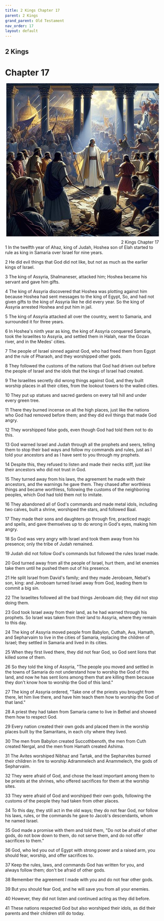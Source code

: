 ```yaml
---
title: 2 Kings Chapter 17
parent: 2 Kings
grand_parent: Old Testament
nav_order: 17
layout: default
---
```


## 2 Kings

# Chapter 17

<div style="clear: both; text-align: right;">
    <img src="/assets/Image/2 Kings/500/17.jpg" alt="2 Kings Chapter 17" class="chapter-image" style="max-width: 100%; height: auto; float: right; margin: 0 0 10px 10px; padding-left: 10%;">
    <figcaption style="font-size: 14px;">2 Kings Chapter 17</figcaption>
</div>
1 In the twelfth year of Ahaz, king of Judah, Hoshea son of Elah started to rule as king in Samaria over Israel for nine years.

2 He did evil things that God did not like, but not as much as the earlier kings of Israel.

3 The king of Assyria, Shalmaneser, attacked him; Hoshea became his servant and gave him gifts.

4 The king of Assyria discovered that Hoshea was plotting against him because Hoshea had sent messages to the king of Egypt, So, and had not given gifts to the king of Assyria like he did every year. So the king of Assyria arrested Hoshea and put him in jail.

5 The king of Assyria attacked all over the country, went to Samaria, and surrounded it for three years.

6 In Hoshea's ninth year as king, the king of Assyria conquered Samaria, took the Israelites to Assyria, and settled them in Halah, near the Gozan river, and in the Medes' cities.

7 The people of Israel sinned against God, who had freed them from Egypt and the rule of Pharaoh, and they worshipped other gods.

8 They followed the customs of the nations that God had driven out before the people of Israel and the idols that the kings of Israel had created.

9 The Israelites secretly did wrong things against God, and they built worship places in all their cities, from the lookout towers to the walled cities.

10 They put up statues and sacred gardens on every tall hill and under every green tree.

11 There they burned incense on all the high places, just like the nations who God had removed before them; and they did evil things that made God angry.

12 They worshipped false gods, even though God had told them not to do this.

13 God warned Israel and Judah through all the prophets and seers, telling them to stop their bad ways and follow my commands and rules, just as I told your ancestors and as I have sent to you through my prophets.

14 Despite this, they refused to listen and made their necks stiff, just like their ancestors who did not trust in God.

15 They turned away from his laws, the agreement he made with their ancestors, and the warnings he gave them. They chased after worthless things and became worthless, following the customs of the neighboring peoples, which God had told them not to imitate.

16 They abandoned all of God's commands and made metal idols, including two calves, built a shrine, worshiped the stars, and followed Baal.

17 They made their sons and daughters go through fire, practiced magic and spells, and gave themselves up to do wrong in God's eyes, making him angry.

18 So God was very angry with Israel and took them away from his presence; only the tribe of Judah remained.

19 Judah did not follow God's commands but followed the rules Israel made.

20 God turned away from all the people of Israel, hurt them, and let enemies take them until he pushed them out of his presence.

21 He split Israel from David's family; and they made Jeroboam, Nebat's son, king: and Jeroboam turned Israel away from God, leading them to commit a big sin.

22 The Israelites followed all the bad things Jeroboam did; they did not stop doing them.

23 God took Israel away from their land, as he had warned through his prophets. So Israel was taken from their land to Assyria, where they remain to this day.

24 The king of Assyria moved people from Babylon, Cuthah, Ava, Hamath, and Sepharvaim to live in the cities of Samaria, replacing the children of Israel; they settled in Samaria and lived in its cities.

25 When they first lived there, they did not fear God, so God sent lions that killed some of them.

26 So they told the king of Assyria, "The people you moved and settled in the towns of Samaria do not understand how to worship the God of this land, and now he has sent lions among them that are killing them because they don't know how to worship the God of this land."

27 The king of Assyria ordered, "Take one of the priests you brought from there, let him live there, and have him teach them how to worship the God of that land."

28 A priest they had taken from Samaria came to live in Bethel and showed them how to respect God.

29 Every nation created their own gods and placed them in the worship places built by the Samaritans, in each city where they lived.

30 The men from Babylon created Succothbenoth, the men from Cuth created Nergal, and the men from Hamath created Ashima.

31 The Avites worshiped Nibhaz and Tartak, and the Sepharvites burned their children in fire to worship Adrammelech and Anammelech, the gods of Sepharvaim.

32 They were afraid of God, and chose the least important among them to be priests at the shrines, who offered sacrifices for them at the worship sites.

33 They were afraid of God and worshiped their own gods, following the customs of the people they had taken from other places.

34 To this day, they still act in the old ways; they do not fear God, nor follow his laws, rules, or the commands he gave to Jacob's descendants, whom he named Israel.

35 God made a promise with them and told them, "Do not be afraid of other gods, do not bow down to them, do not serve them, and do not offer sacrifices to them."

36 God, who led you out of Egypt with strong power and a raised arm, you should fear, worship, and offer sacrifices to.

37 Keep the rules, laws, and commands God has written for you, and always follow them; don't be afraid of other gods.

38 Remember the agreement I made with you and do not fear other gods.

39 But you should fear God, and he will save you from all your enemies.

40 However, they did not listen and continued acting as they did before.

41 These nations respected God but also worshiped their idols, as did their parents and their children still do today.


